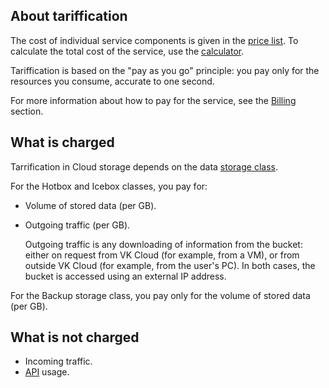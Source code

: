 ## About tariffication

The cost of individual service components is given in the [price list](https://cloud.vk.com/pricelist). To calculate the total cost of the service, use the [calculator](https://cloud.vk.com/en/pricing).

Tariffication is based on the "pay as you go" principle: you pay only for the resources you consume, accurate to one second.

For more information about how to pay for the service, see the [Billing](/en/intro/billing) section.

## What is charged

Tarrification in Cloud storage depends on the data [storage class](../service-management/change-storage-class/).

For the Hotbox and Icebox classes, you pay for:

- Volume of stored data (per GB).
- Outgoing traffic (per GB).

    Outgoing traffic is any downloading of information from the bucket: either on request from VK Cloud (for example, from a VM), or from outside VK Cloud (for example, from the user's PC). In both cases, the bucket is accessed using an external IP address.

For the Backup storage class, you pay only for the volume of stored data (per GB).

## What is not charged

- Incoming traffic.
- [API](../concepts/s3-api/) usage.
